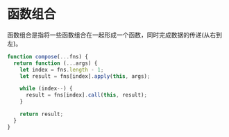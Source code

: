 # 函数组合

函数组合是指将一些函数组合在一起形成一个函数，同时完成数据的传递(从右到左)。

```js
function compose(...fns) {
  return function (...args) {
    let index = fns.length - 1;
    let result = fns[index].apply(this, args);

    while (index--) {
      result = fns[index].call(this, result);
    }

    return result;
  }
}
```